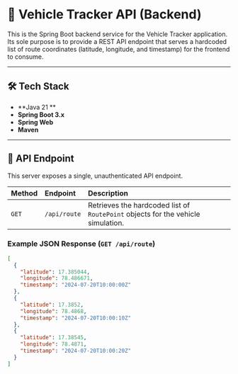 # 🚗 Vehicle Tracker API (Backend)

This is the Spring Boot backend service for the Vehicle Tracker application. Its sole purpose is to provide a REST API endpoint that serves a hardcoded list of route coordinates (latitude, longitude, and timestamp) for the frontend to consume.

---

## 🛠️ Tech Stack

* **Java 21 ** 
* **Spring Boot 3.x**
* **Spring Web**
* **Maven**

---

## 🚀 API Endpoint

This server exposes a single, unauthenticated API endpoint.

| Method | Endpoint | Description |
| :--- | :--- | :--- |
| `GET` | `/api/route` | Retrieves the hardcoded list of `RoutePoint` objects for the vehicle simulation. |

### Example JSON Response (`GET /api/route`)

```json
[
  {
    "latitude": 17.385044,
    "longitude": 78.486671,
    "timestamp": "2024-07-20T10:00:00Z"
  },
  {
    "latitude": 17.3852,
    "longitude": 78.4868,
    "timestamp": "2024-07-20T10:00:10Z"
  },
  {
    "latitude": 17.38545,
    "longitude": 78.4871,
    "timestamp": "2024-07-20T10:00:20Z"
  }
]